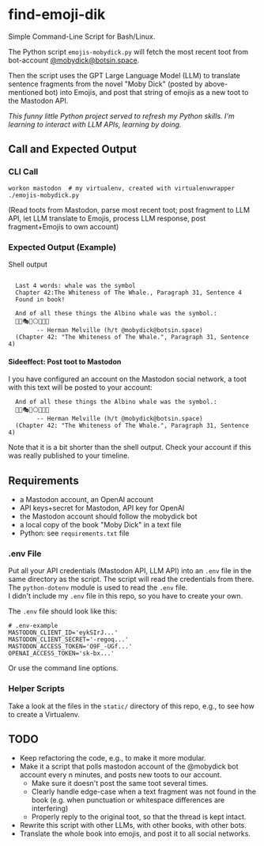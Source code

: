 <!-- markdownlint-disable MD046 -->
# find-emoji-dik

Simple Command-Line Script for Bash/Linux.

The Python script `emojis-mobydick.py` will fetch the most recent toot from bot-account [@mobydick@botsin.space](https://social.vivaldi.net/@mobydick@botsin.space).

Then the script uses the GPT Large Language Model (LLM) to translate sentence fragments from the novel "Moby Dick" (posted by above-mentioned bot) into Emojis, and post that string of emojis as a new toot to the Mastodon API.

_This funny little Python project served to refresh my Python skills. I'm learning to interact with LLM APIs, learning by doing._

## Call and Expected Output

### CLI Call

    workon mastodon  # my virtualenv, created with virtualenvwrapper
    ./emojis-mobydick.py 

(Read toots from Mastodon, parse most recent toot; post fragment to LLM API, let LLM translate to Emojis, process LLM response, post fragment+Emojis to own account)

### Expected Output (Example)

Shell output

```text

  Last 4 words: whale was the symbol
  Chapter 42:The Whiteness of The Whale., Paragraph 31, Sentence 4
  Found in book!
  
  And of all these things the Albino whale was the symbol.:
  🔱🧩🎭📩⚪🐋🔣🎴
        -- Herman Melville (h/t @mobydick@botsin.space)
  (Chapter 42: "The Whiteness of The Whale.", Paragraph 31, Sentence 4)
```

#### Sideeffect: Post toot to Mastodon

I you have configured an account on the Mastodon social network, a toot with this text will be posted to your account:

```text
  And of all these things the Albino whale was the symbol.:
  🔱🧩🎭📩⚪🐋🔣🎴
        -- Herman Melville (h/t @mobydick@botsin.space)
  (Chapter 42: "The Whiteness of The Whale.", Paragraph 31, Sentence 4)
```

Note that it is a bit shorter than the shell output.
Check your account if this was really published to your timeline.

## Requirements

- a Mastodon account, an OpenAI account
- API keys+secret for Mastodon, API key for OpenAI
- the Mastodon account should follow the mobydick bot
- a local copy of the book "Moby Dick" in a text file
- Python: see `requirements.txt` file

### .env File

Put all your API credentials (Mastodon API, LLM API) into an `.env` file in the same directory as the script. The script will read the credentials from there. The `python-dotenv` module is used to read the `.env` file.  
I didn't include my `.env` file in this repo, so you have to create your own.

The `.env` file should look like this:

```text
# .env-example
MASTODON_CLIENT_ID='eykSIrJ...'
MASTODON_CLIENT_SECRET='-regoq...'
MASTODON_ACCESS_TOKEN='O9F_-UGf...'
OPENAI_ACCESS_TOKEN='sk-bx...'
```

Or use the command line options.

### Helper Scripts

Take a look at the files in the `static/` directory of this repo, e.g., to see how to create a Virtualenv.

## TODO

- Keep refactoring the code, e.g., to make it more modular.
- Make it a script that polls mastodon account of the @mobydick  bot account every n minutes, and posts new toots to our account.
  - Make sure it doesn't post the same toot several times.
  - Clearly handle edge-case when a text fragment was not found in the book (e.g. when punctuation or whitespace differences are interfering)
  - Properly reply to the original toot, so that the thread is kept intact.
- Rewrite this script with other LLMs, with other books, with other bots.
- Translate the whole book into emojis, and post it to all social networks.

